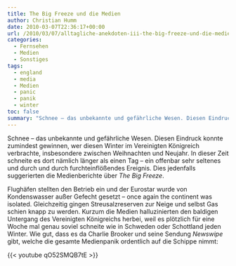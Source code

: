 ```yaml
---
title: The Big Freeze und die Medien
author: Christian Humm
date: 2010-03-07T22:36:17+00:00
url: /2010/03/07/alltagliche-anekdoten-iii-the-big-freeze-und-die-medien/
categories:
  - Fernsehen
  - Medien
  - Sonstiges
tags:
  - england
  - media
  - Medien
  - panic
  - panik
  - winter
toc: false
summary: "Schnee – das unbekannte und gefährliche Wesen. Diesen Eindruck konnte zumindest gewinnen, wer diesen Winter im Vereinigten Königreich verbrachte, insbesondere zwischen Weihnachten und Neujahr. In dieser Zeit schneite es dort nämlich länger als einen Tag – ein offenbar sehr seltenes und durch und durch furchteinflößendes Ereignis. Dies jedenfalls suggerierten die Medienberichte über _The Big Freeze_."
---
```

Schnee – das unbekannte und gefährliche Wesen. Diesen Eindruck konnte zumindest gewinnen, wer diesen Winter im Vereinigten Königreich verbrachte, insbesondere zwischen Weihnachten und Neujahr. In dieser Zeit schneite es dort nämlich länger als einen Tag – ein offenbar sehr seltenes und durch und durch furchteinflößendes Ereignis. Dies jedenfalls suggerierten die Medienberichte über _The Big Freeze_.

Flughäfen stellten den Betrieb ein und der Eurostar wurde von Kondenswasser außer Gefecht gesetzt – once again the continent was isolated. Gleichzeitig gingen Streusalzreserven zur Neige und selbst Gas schien knapp zu werden. Kurzum die Medien halluzinierten den baldigen Untergang des Vereinigten Königreichs herbei, weil es plötzlich für eine Woche mal genau soviel schneite wie in Schweden oder Schottland jeden Winter. Wie gut, dass es da Charlie Brooker und seine Sendung _Newswipe_ gibt, welche die gesamte Medienpanik ordentlich auf die Schippe nimmt:

{{< youtube qO52SMQB7tE >}}
